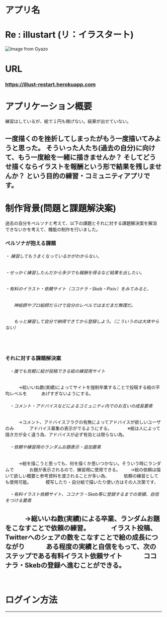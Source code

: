 # アプリ名

# Re : illustart (リ：イラスタート)
![Image from Gyazo](https://i.gyazo.com/3779f72b4ba3cf81e54292d913aa035d.gif)

# URL

### https://illust-restart.herokuapp.com





# アプリケーション概要

練習はしているが、絵で１円も稼げない。結果が出せていない。

一度描くのを挫折してしまったがもう一度描いてみようと思った。
そういった人たち(過去の自分)に向けて、もう一度絵を一緒に描きませんか？
そしてどうせ描くならイラストを報酬という形で結果を残しませんか？
という目的の練習・コミュニティアプリです。
---
 # 制作背景(問題と課題解決案)
 
 過去の自分をペルソナと考えて、以下の課題とそれに対する課題解決案を解消
 できないかを考えて、機能の制作を行いました。
### ペルソナが抱える課題
###### ・ 練習してもうまくなっているかがわからない。
###### ・せっかく練習したんだから多少でも報酬を得るなど結果を出したい。
###### ・有料のイラスト・依頼サイト（ココナラ・Skeb・Pixiv）をみてみると、
###### 　&emsp;神絵師やプロ絵師だらけで自分のレベルではまだまだ無理だ。
###### 　&emsp;もっと練習して自分で納得できてから登録しよう。（こういうのは大体やらない）
　
### それに対する課題解決案
###### 　・誰でも気軽に絵が投稿できる絵の練習用サイト
　&emsp;　→総いいね数(実績)によってサイトを強制卒業することで投稿する絵の平均レベルを
　&emsp;　あげすぎないようにする。
###### 　・コメント・アドバイスなどによるコミュニティ内でのお互いの成長要素
　&emsp;　→コメント、アドバイスフラグの有無によってアドバイスが欲しいユーザのみ
　&emsp;　 アドバイス募集の表示がでるようにする。
　&emsp;　 ※絵は人によって描き方が全く違う為、アドバイスが必ず有効とは限らない為。
###### 　・依頼や練習用のランダムお題表示・追加要素
　&emsp;　→絵を描こうと思っても、何を描くか思いつかない。そういう時にランダムで
　&emsp;　 お題が表示されるので、練習用に使用できる。
　&emsp;→絵の依頼は描いて欲しい概要と参考資料を渡されることが多い為、
　&emsp;　依頼の練習としても使用可能。
　&emsp;　模写したり・自分絵で描いたり使い方はその人次第です、　　
###### 　・有料イラスト依頼サイト、ココナラ・Skeb等に登録するまでの実績、自信をつける要素
　&emsp;　→総いいね数(実績)による卒業、ランダムお題をこなすことで依頼の練習。
　&emsp;　イラスト投稿、Twitterへのシェアの数をこなすことで絵の成長につながり
　&emsp;　ある程度の実績と自信をもって、次のステップである有料イラスト依頼サイト
　&emsp;　ココナラ・Skebの登録へ進むことができる。
--- 
　
# ログイン方法
---